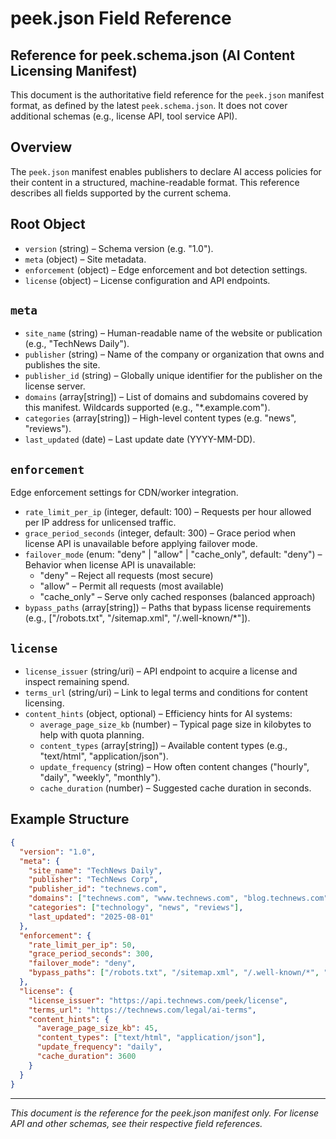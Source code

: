 # peek.json Field Reference

## Reference for peek.schema.json (AI Content Licensing Manifest)

This document is the authoritative field reference for the `peek.json` manifest format, as defined
by the latest `peek.schema.json`. It does not cover additional schemas (e.g., license API, tool
service API).

## Overview

The `peek.json` manifest enables publishers to declare AI access policies for their content in a
structured, machine-readable format. This reference describes all fields supported by the current
schema.

## Root Object

- `version` (string) – Schema version (e.g. "1.0").
- `meta` (object) – Site metadata.
- `enforcement` (object) – Edge enforcement and bot detection settings.
- `license` (object) – License configuration and API endpoints.

## `meta`

- `site_name` (string) – Human-readable name of the website or publication (e.g., "TechNews Daily").
- `publisher` (string) – Name of the company or organization that owns and publishes the site.
- `publisher_id` (string) – Globally unique identifier for the publisher on the license server.
- `domains` (array[string]) – List of domains and subdomains covered by this manifest. Wildcards
  supported (e.g., "\*.example.com").
- `categories` (array[string]) – High-level content types (e.g. "news", "reviews").
- `last_updated` (date) – Last update date (YYYY-MM-DD).

## `enforcement`

Edge enforcement settings for CDN/worker integration.

- `rate_limit_per_ip` (integer, default: 100) – Requests per hour allowed per IP address for
  unlicensed traffic.
- `grace_period_seconds` (integer, default: 300) – Grace period when license API is unavailable
  before applying failover mode.
- `failover_mode` (enum: "deny" | "allow" | "cache_only", default: "deny") – Behavior when license
  API is unavailable:
  - "deny" – Reject all requests (most secure)
  - "allow" – Permit all requests (most available)
  - "cache_only" – Serve only cached responses (balanced approach)
- `bypass_paths` (array[string]) – Paths that bypass license requirements (e.g., ["/robots.txt",
  "/sitemap.xml", "/.well-known/*"]).

## `license`

- `license_issuer` (string/uri) – API endpoint to acquire a license and inspect remaining spend.
- `terms_url` (string/uri) – Link to legal terms and conditions for content licensing.
- `content_hints` (object, optional) – Efficiency hints for AI systems:
  - `average_page_size_kb` (number) – Typical page size in kilobytes to help with quota planning.
  - `content_types` (array[string]) – Available content types (e.g., "text/html",
    "application/json").
  - `update_frequency` (string) – How often content changes ("hourly", "daily", "weekly",
    "monthly").
  - `cache_duration` (number) – Suggested cache duration in seconds.

## Example Structure

```json
{
  "version": "1.0",
  "meta": {
    "site_name": "TechNews Daily",
    "publisher": "TechNews Corp",
    "publisher_id": "technews.com",
    "domains": ["technews.com", "www.technews.com", "blog.technews.com"],
    "categories": ["technology", "news", "reviews"],
    "last_updated": "2025-08-01"
  },
  "enforcement": {
    "rate_limit_per_ip": 50,
    "grace_period_seconds": 300,
    "failover_mode": "deny",
    "bypass_paths": ["/robots.txt", "/sitemap.xml", "/.well-known/*", "/favicon.ico"]
  },
  "license": {
    "license_issuer": "https://api.technews.com/peek/license",
    "terms_url": "https://technews.com/legal/ai-terms",
    "content_hints": {
      "average_page_size_kb": 45,
      "content_types": ["text/html", "application/json"],
      "update_frequency": "daily",
      "cache_duration": 3600
    }
  }
}
```

---

_This document is the reference for the peek.json manifest only. For license API and other schemas,
see their respective field references._
